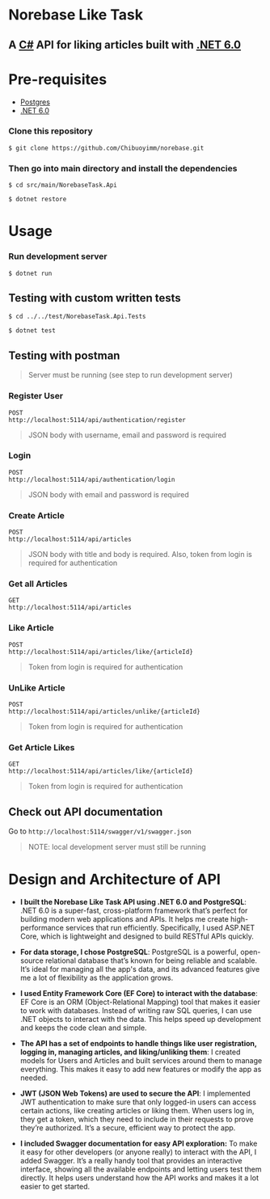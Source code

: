 # **Norebase Like Task**

## **A [C#](https://learn.microsoft.com/en-us/dotnet/csharp/tour-of-csharp/) API for liking articles built with [.NET 6.0](https://learn.microsoft.com/en-us/dotnet/core/whats-new/dotnet-6)**


# Pre-requisites
* [Postgres](https://www.postgresql.org/download/)
* [.NET 6.0](https://dotnet.microsoft.com/en-us/download/dotnet/6.0)


### Clone this repository
```
$ git clone https://github.com/Chibuoyimm/norebase.git
```

### Then go into main directory and install the dependencies
```
$ cd src/main/NorebaseTask.Api
```
```
$ dotnet restore
```

# Usage

### Run development server
```
$ dotnet run
```

## Testing with custom written tests

```
$ cd ../../test/NorebaseTask.Api.Tests
```
```
$ dotnet test
```

## Testing with postman

> Server must be running (see step to run development server)

### Register User

```
POST
http://localhost:5114/api/authentication/register
```
> JSON body with username, email and password is required

### Login

```
POST
http://localhost:5114/api/authentication/login
```
> JSON body with email and password is required

### Create Article

```
POST
http://localhost:5114/api/articles
```
> JSON body with title and body is required. Also, token from login is required for authentication

### Get all Articles

```
GET
http://localhost:5114/api/articles
```

### Like Article

```
POST
http://localhost:5114/api/articles/like/{articleId}
```
> Token from login is required for authentication

### UnLike Article

```
POST
http://localhost:5114/api/articles/unlike/{articleId}
```
> Token from login is required for authentication

### Get Article Likes

```
GET
http://localhost:5114/api/articles/like/{articleId}
```
> Token from login is required for authentication


## Check out API documentation

Go to `http://localhost:5114/swagger/v1/swagger.json`
> NOTE: local development server must still be running



# Design and Architecture of API

* **I built the Norebase Like Task API using .NET 6.0 and PostgreSQL**: 
.NET 6.0 is a super-fast, cross-platform framework that’s perfect for building modern web applications and APIs. It helps me create high-performance services that run efficiently. Specifically, I used ASP.NET Core, which is lightweight and designed to build RESTful APIs quickly.

* **For data storage, I chose PostgreSQL**: 
PostgreSQL is a powerful, open-source relational database that’s known for being reliable and scalable. It’s ideal for managing all the app's data, and its advanced features give me a lot of flexibility as the application grows.

* **I used Entity Framework Core (EF Core) to interact with the database**: 
EF Core is an ORM (Object-Relational Mapping) tool that makes it easier to work with databases. Instead of writing raw SQL queries, I can use .NET objects to interact with the data. This helps speed up development and keeps the code clean and simple.

* **The API has a set of endpoints to handle things like user registration, logging in, managing articles, and liking/unliking them**: 
I created models for Users and Articles and built services around them to manage everything. This makes it easy to add new features or modify the app as needed.

* **JWT (JSON Web Tokens) are used to secure the API**: 
I implemented JWT authentication to make sure that only logged-in users can access certain actions, like creating articles or liking them. When users log in, they get a token, which they need to include in their requests to prove they’re authorized. It’s a secure, efficient way to protect the app.

* **I included Swagger documentation for easy API exploration:** 
To make it easy for other developers (or anyone really) to interact with the API, I added Swagger. It’s a really handy tool that provides an interactive interface, showing all the available endpoints and letting users test them directly. It helps users understand how the API works and makes it a lot easier to get started.







